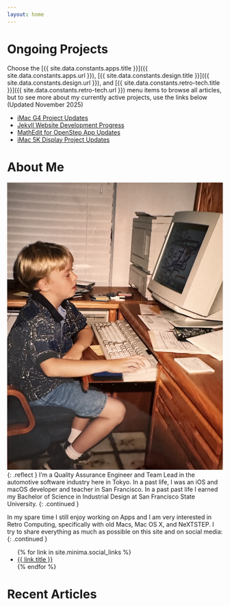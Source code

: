 ```yaml
---
layout: home
---
```


# Ongoing Projects
Choose the 
[{{ site.data.constants.apps.title }}]({{ site.data.constants.apps.url }}), 
[{{ site.data.constants.design.title }}]({{ site.data.constants.design.url }}), 
and [{{ site.data.constants.retro-tech.title }}]({{ site.data.constants.retro-tech.url }}) 
menu items to browse all articles, but to see more about my currently active
projects, use the links below (Updated November 2025)
- [iMac G4 Project Updates](https://jeffburg.social/tags/iMacG4)
- [Jekyll Website Development Progress](http://jeffburg.social/tags/iWeb)
- [MathEdit for OpenStep App Updates](http://jeffburg.social/tags/OpenStep)
- [iMac 5K Display Project Updates](http://jeffburg.social/tags/iMac5K)

# About Me
[![Jeff using a computer in the 90's](/assets/images/profile.jpeg)](/assets/images/profile.jpeg){: .reflect }
I’m a Quality Assurance Engineer and Team Lead in the automotive software
industry here in Tokyo. In a past life, I was an iOS and macOS developer and
teacher in San Francisco. In a past past life I earned my Bachelor of Science in
Industrial Design at San Francisco State University. 
{: .continued }

In my spare time I still enjoy working on Apps and I am very interested in Retro
Computing, specifically with old Macs, Mac OS X, and NeXTSTEP. I try to share
everything as much as possible on this site and on social media:
{: .continued }

<ul>
{% for link in site.minima.social_links %}
  <li>
    <a href="{{ link.url }}" target="_blank" rel="noopener">
      <i class="fab fa-{{ link.icon }}"></i>{{ link.title }}
    </a>
  </li>
{% endfor %}
</ul>

# Recent Articles